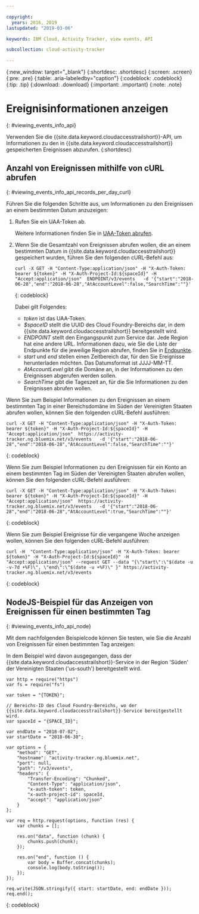 ```yaml
---

copyright:
  years: 2016, 2019
lastupdated: "2019-03-06"

keywords: IBM Cloud, Activity Tracker, view events, API

subcollection: cloud-activity-tracker

---
```


{:new_window: target="_blank"}
{:shortdesc: .shortdesc}
{:screen: .screen}
{:pre: .pre}
{:table: .aria-labeledby="caption"}
{:codeblock: .codeblock}
{:tip: .tip}
{:download: .download}
{:important: .important}
{:note: .note}


# Ereignisinformationen anzeigen
{: #viewing_events_info_api}

Verwenden Sie die {{site.data.keyword.cloudaccesstrailshort}}-API, um Informationen zu den in {{site.data.keyword.cloudaccesstrailshort}} gespeicherten Ereignissen abzurufen.
{:shortdesc}


## Anzahl von Ereignissen mithilfe von cURL abrufen
{: #viewing_events_info_api_records_per_day_curl}

Führen Sie die folgenden Schritte aus, um Informationen zu den Ereignissen an einem bestimmten Datum anzuzeigen:

1. Rufen Sie ein UAA-Token ab.

    Weitere Informationen finden Sie in [UAA-Token abrufen](/docs/services/cloud-activity-tracker/reference?topic=cloud-activity-tracker-auth_uaa#auth_uaa).

2. Wenn Sie die Gesamtzahl von Ereignissen abrufen wollen, die an einem bestimmten Datum in {{site.data.keyword.cloudaccesstrailshort}} gespeichert wurden, führen Sie den folgenden cURL-Befehl aus:

    ```
    curl -X GET -H "Content-Type:application/json" -H "X-Auth-Token: bearer ${token}" -H "X-Auth-Project-Id:${spaceId}" -H "Accept:application/json"  ENDPOINT/v3/events   -d '{"start":"2018-06-28","end":"2018-06-28","AtAccountLevel":false,"SearchTime":""}'
    ```
    {: codeblock}

    Dabei gilt Folgendes:

    * *token* ist das UAA-Token.
    * *$spaceID* stellt die UUID des Cloud Foundry-Bereichs dar, in dem {{site.data.keyword.cloudaccesstrailshort}} bereitgestellt wird.
    * *ENDPOINT* stellt den Eingangspunkt zum Service dar. Jede Region hat eine andere URL. Informationen dazu, wie Sie die Liste der Endpunkte für die jeweilige Region abrufen, finden Sie in [Endpunkte](/docs/services/cloud-activity-tracker/reference?topic=cloud-activity-tracker-ref_endpoints#api_endpoints).
    * *start* und *end* stellen einen Zeitbereich dar, für den Sie Ereignisse herunterladen möchten. Das Datumsformat ist JJJJ-MM-TT. 
    * *AtAccountLevel* gibt die Domäne an, in der Informationen zu den Ereignissen abgerufen werden sollen.
    * *SearchTime* gibt die Tageszeit an, für die Sie Informationen zu den Ereignissen abrufen wollen.


Wenn Sie zum Beispiel Informationen zu den Ereignissen an einem bestimmten Tag in einer Bereichsdomäne im Süden der Vereinigten Staaten abrufen wollen, können Sie den folgenden cURL-Befehl ausführen:

```
curl -X GET -H "Content-Type:application/json" -H "X-Auth-Token: bearer ${token}" -H "X-Auth-Project-Id:${spaceId}" -H "Accept:application/json"  https://activity-tracker.ng.bluemix.net/v3/events   -d '{"start":"2018-06-28","end":"2018-06-28","AtAccountLevel":false,"SearchTime":""}'
```
{: codeblock}

Wenn Sie zum Beispiel Informationen zu den Ereignissen für ein Konto an einem bestimmten Tag im Süden der Vereinigten Staaten abrufen wollen, können Sie den folgenden cURL-Befehl ausführen:

```
curl -X GET -H "Content-Type:application/json" -H "X-Auth-Token: bearer ${token}" -H "X-Auth-Project-Id:${spaceId}" -H "Accept:application/json"  https://activity-tracker.ng.bluemix.net/v3/events   -d '{"start":"2018-06-28","end":"2018-06-28","AtAccountLevel":true,"SearchTime":""}'
```
{: codeblock}

Wenn Sie zum Beispiel Ereignisse für die vergangene Woche anzeigen wollen, können Sie den folgenden cURL-Befehl ausführen:

```
curl -H  "Content-Type:application/json" -H "X-Auth-Token: bearer ${token}" -H "X-Auth-Project-Id:${spaceId}" -H "Accept:application/json" --request GET --data "{\"start\":\"$(date -u -v-7d +%F)\", \"end\":\"$(date -u +%F)\" }" https://activity-tracker.ng.bluemix.net/v3/events
```
{: codeblock}


## NodeJS-Beispiel für das Anzeigen von Ereignissen für einen bestimmten Tag
{: #viewing_events_info_api_node}

Mit dem nachfolgenden Beispielcode können Sie testen, wie Sie die Anzahl von Ereignissen für einen bestimmten Tag anzeigen:

In dem Beispiel wird davon ausgegangen, dass der {{site.data.keyword.cloudaccesstrailshort}}-Service in der Region 'Süden' der Vereinigten Staaten ('us-south') bereitgestellt wird. 

```
var http = require("https")
var fs = require("fs")

var token = "{TOKEN}";

// Bereichs-ID des Cloud Foundry-Bereichs, wo der {{site.data.keyword.cloudaccesstrailshort}}-Service bereitgestellt wird.
var spaceId = "{SPACE_ID}";

var endDate = "2018-07-02";
var startDate = "2018-06-30";

var options = {
    "method": "GET",
    "hostname": "activity-tracker.ng.bluemix.net",
    "port": null,
    "path": "/v3/events",
    "headers": {
        "Transfer-Encoding": "Chunked",
        "Content-Type": "application/json",
        "x-auth-token": token,
        "x-auth-project-id": spaceId,
        "accept": "application/json"
    }
};

var req = http.request(options, function (res) {
    var chunks = [];

    res.on("data", function (chunk) {
        chunks.push(chunk);
    });

    res.on("end", function () {
        var body = Buffer.concat(chunks);
        console.log(body.toString());
    });
});

req.write(JSON.stringify({ start: startDate, end: endDate }));
req.end();
```
{: codeblock}



